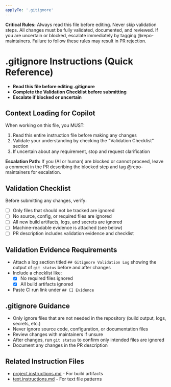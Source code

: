 ```yaml
---
applyTo: '.gitignore'
---
```


**Critical Rules:** Always read this file before editing. Never skip validation steps. All changes must be fully validated, documented, and reviewed. If you are uncertain or blocked, escalate immediately by tagging @repo-maintainers. Failure to follow these rules may result in PR rejection.

# .gitignore Instructions (Quick Reference)

- **Read this file before editing .gitignore**
- **Complete the Validation Checklist before submitting**
- **Escalate if blocked or uncertain**

## Context Loading for Copilot

When working on this file, you MUST:
1. Read this entire instruction file before making any changes
2. Validate your understanding by checking the "Validation Checklist" section
3. If uncertain about any requirement, stop and request clarification

**Escalation Path:**
If you (AI or human) are blocked or cannot proceed, leave a comment in the PR describing the blocked step and tag @repo-maintainers for escalation.

## Validation Checklist

Before submitting any changes, verify:
- [ ] Only files that should not be tracked are ignored
- [ ] No source, config, or required files are ignored
- [ ] All new build artifacts, logs, and secrets are ignored
- [ ] Machine-readable evidence is attached (see below)
- [ ] PR description includes validation evidence and checklist

## Validation Evidence Requirements
- Attach a log section titled `## Gitignore Validation Log` showing the output of `git status` before and after changes
- Include a checklist like:
  - [x] No required files ignored
  - [x] All build artifacts ignored
- Paste CI run link under `## CI Evidence`

## .gitignore Guidance
- Only ignore files that are not needed in the repository (build output, logs, secrets, etc.)
- Never ignore source code, configuration, or documentation files
- Review changes with maintainers if unsure
- After changes, run `git status` to confirm only intended files are ignored
- Document any changes in the PR description

## Related Instruction Files
- [project.instructions.md](project.instructions.md) - For build artifacts
- [text.instructions.md](text.instructions.md) - For text file patterns 